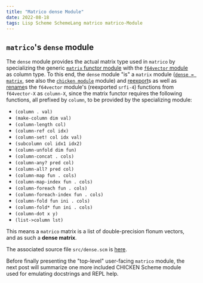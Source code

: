 ```yaml
---
title: "Matrico dense Module"
date: 2022-08-18
tags: Lisp Scheme SchemeLang matrico matrico-Module
---
```


## `matrico`'s `dense` module

The `dense` module provides the actual matrix type used in `matrico` by
specializing the generic [`matrix` functor module](http://numerical-schemer.xyz/2022/08/04/matrico-matrix.html) with the [`f64vector` module](http://numerical-schemer.xyz/2022/07/20/matrico-f64vector.html) as column type.
To this end, the `dense` module "is" a `matrix` module ([`dense = matrix`](http://wiki.call-cc.org/man/5/Modules#functors),
see also the [`chicken module`](http://wiki.call-cc.org/man/5/Modules) module)
and [reexport](http://wiki.call-cc.org/man/5/Modules#reexport)s as well as [rename](http://wiki.call-cc.org/man/5/Modules#rename)s
the `f64vector` module's (reexported `srfi-4`) functions from `f64vector-X` as `column-X`,
since the matrix functor requires the following functions, all prefixed by `column`, to be provided by the specializing module:

* `(column . val)`
* `(make-column dim val)`
* `(column-length col)`
* `(column-ref col idx)`
* `(column-set! col idx val)`
* `(subcolumn col idx1 idx2)`
* `(column-unfold dim fun)`
* `(column-concat . cols)`
* `(column-any? pred col)`
* `(column-all? pred col)`
* `(column-map fun . cols)`
* `(column-map-index fun . cols)`
* `(column-foreach fun . cols)`
* `(column-foreach-index fun . cols)`
* `(column-fold fun ini . cols)`
* `(column-fold* fun ini . cols)`
* `(column-dot x y)`
* `(list->column lst)`

This means a `matrico` matrix is a list of double-precision flonum vectors, and as such a __dense matrix__.

The associated source file `src/dense.scm` is [here](https://github.com/gramian/matrico/blob/main/src/dense.scm).

Before finally presenting the "top-level" user-facing `matrico` module,
the next post will summarize one more included CHICKEN Scheme module used for emulating docstrings and REPL help.

